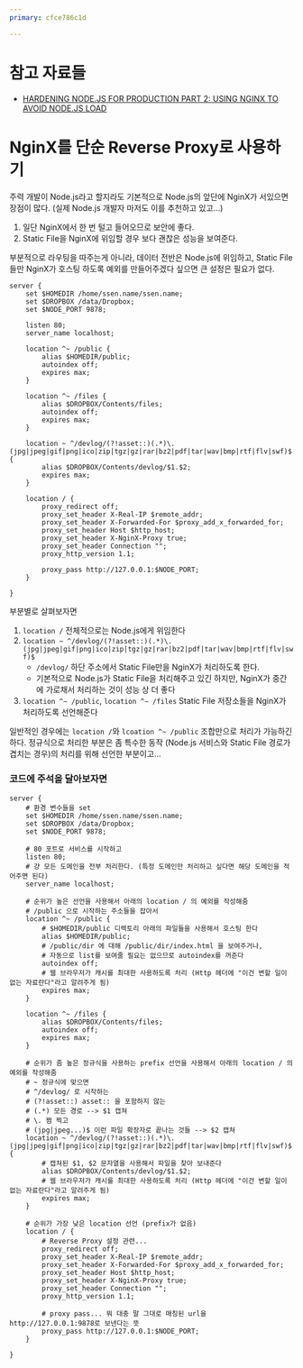 ```yaml
---
primary: cfce786c1d

---
```


# 참고 자료들

- [HARDENING NODE.JS FOR PRODUCTION PART 2: USING NGINX TO AVOID NODE.JS LOAD](http://blog.argteam.com/coding/hardening-node-js-for-production-part-2-using-nginx-to-avoid-node-js-load/)

# NginX를 단순 Reverse Proxy로 사용하기

주력 개발이 Node.js라고 할지라도 기본적으로 Node.js의 앞단에 NginX가 서있으면 장점이 많다. (실제 Node.js 개발자 마저도 이를 추천하고 있고...)

1. 일단 NginX에서 한 번 털고 들어오므로 보안에 좋다.
1. Static File을 NginX에 위임할 경우 보다 괜찮은 성능을 보여준다.

부분적으로 라우팅을 따주는게 아니라, 데이터 전반은 Node.js에 위임하고, Static File들만 NginX가 호스팅 하도록 예외를 만들어주겠다 싶으면 큰 설정은 필요가 없다.

	server {
		set $HOMEDIR /home/ssen.name/ssen.name;
		set $DROPBOX /data/Dropbox;
		set $NODE_PORT 9878;

		listen 80;
		server_name localhost;

		location ^~ /public {
			alias $HOMEDIR/public;
			autoindex off;
			expires max;
		}

		location ^~ /files {
			alias $DROPBOX/Contents/files;
			autoindex off;
			expires max;
		}

		location ~ ^/devlog/(?!asset::)(.*)\.(jpg|jpeg|gif|png|ico|zip|tgz|gz|rar|bz2|pdf|tar|wav|bmp|rtf|flv|swf)$ {
			alias $DROPBOX/Contents/devlog/$1.$2;
			expires max;
		}

		location / {
			proxy_redirect off;
			proxy_set_header X-Real-IP $remote_addr;
			proxy_set_header X-Forwarded-For $proxy_add_x_forwarded_for;
			proxy_set_header Host $http_host;
			proxy_set_header X-NginX-Proxy true;
			proxy_set_header Connection "";
			proxy_http_version 1.1;

			proxy_pass http://127.0.0.1:$NODE_PORT;
		}
		
	}

부분별로 살펴보자면

1. `location /` 전체적으로는 Node.js에게 위임한다
1. `location ~ ^/devlog/(?!asset::)(.*)\.(jpg|jpeg|gif|png|ico|zip|tgz|gz|rar|bz2|pdf|tar|wav|bmp|rtf|flv|swf)$`
	- `/devlog/` 하단 주소에서 Static File만을 NginX가 처리하도록 한다.
	- 기본적으로 Node.js가 Static File을 처리해주고 있긴 하지만, NginX가 중간에 가로채서 처리하는 것이 성능 상 더 좋다
1. `location ^~ /public`, `location ^~ /files` Static File 저장소들을 NginX가 처리하도록 선언해준다

일반적인 경우에는 `location /`와 `lcoation ^~ /public` 조합만으로 처리가 가능하긴 하다. 정규식으로 처리한 부분은 좀 특수한 동작 (Node.js 서비스와 Static File 경로가 겹치는 경우)의 처리를 위해 선언한 부분이고...

### 코드에 주석을 달아보자면

	server {
		# 환경 변수들을 set
		set $HOMEDIR /home/ssen.name/ssen.name;
		set $DROPBOX /data/Dropbox;
		set $NODE_PORT 9878;

		# 80 포트로 서비스를 시작하고
		listen 80;
		# 걍 모든 도메인을 전부 처리한다. (특정 도메인만 처리하고 싶다면 해당 도메인을 적어주면 된다)
		server_name localhost;

		# 순위가 높은 선언을 사용해서 아래의 location / 의 예외를 작성해줌
		# /public 으로 시작하는 주소들을 잡아서
		location ^~ /public {
			# $HOMEDIR/public 디렉토리 아래의 파일들을 사용해서 호스팅 한다
			alias $HOMEDIR/public;
			# /public/dir 에 대해 /public/dir/index.html 을 보여주거나,
			# 자동으로 list를 보여줄 필요는 없으므로 autoindex를 꺼준다
			autoindex off;
			# 웹 브라우저가 캐시를 최대한 사용하도록 처리 (Http 헤더에 "이건 변할 일이 없는 자료란다"라고 알려주게 됨)
			expires max;
		}

		location ^~ /files {
			alias $DROPBOX/Contents/files;
			autoindex off;
			expires max;
		}

		# 순위가 좀 높은 정규식을 사용하는 prefix 선언을 사용해서 아래의 location / 의 예외를 작성해줌
		# ~ 정규식에 맞으면
		# ^/devlog/ 로 시작하는
		# (?!asset::) asset:: 을 포함하지 않는
		# (.*) 모든 경로 --> $1 캡쳐
		# \. 쩜 찍고
		# (jpg|jpeg...)$ 이런 파일 확장자로 끝나는 것들 --> $2 캡쳐
		location ~ ^/devlog/(?!asset::)(.*)\.(jpg|jpeg|gif|png|ico|zip|tgz|gz|rar|bz2|pdf|tar|wav|bmp|rtf|flv|swf)$ {
			# 캡쳐된 $1, $2 문자열을 사용해서 파일을 찾아 보내준다
			alias $DROPBOX/Contents/devlog/$1.$2;
			# 웹 브라우저가 캐시를 최대한 사용하도록 처리 (Http 헤더에 "이건 변할 일이 없는 자료란다"라고 알려주게 됨)
			expires max;
		}

		# 순위가 가장 낮은 location 선언 (prefix가 없음)
		location / {
			# Reverse Proxy 설정 관련...
			proxy_redirect off;
			proxy_set_header X-Real-IP $remote_addr;
			proxy_set_header X-Forwarded-For $proxy_add_x_forwarded_for;
			proxy_set_header Host $http_host;
			proxy_set_header X-NginX-Proxy true;
			proxy_set_header Connection "";
			proxy_http_version 1.1;

			# proxy pass... 뭐 대충 말 그대로 매칭된 url을 http://127.0.0.1:9878로 보낸다는 뜻 
			proxy_pass http://127.0.0.1:$NODE_PORT;
		}
		
	}









